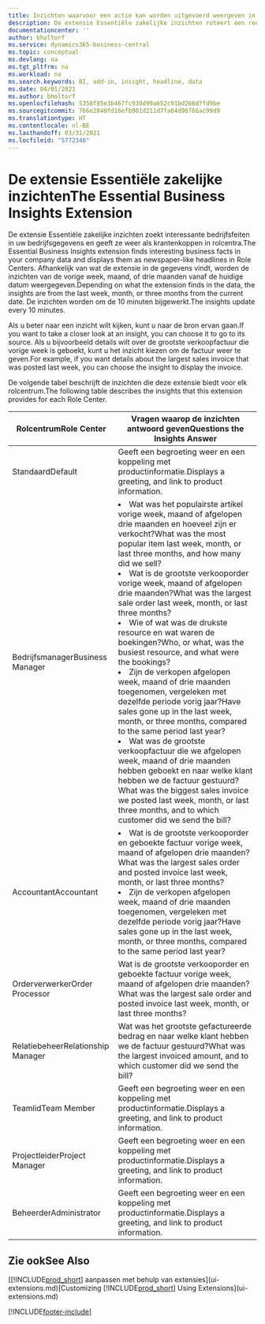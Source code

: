 ```yaml
---
title: Inzichten waarvoor een actie kan worden uitgevoerd weergeven in rolcentra | Microsoft Docs
description: De extensie Essentiële zakelijke inzichten roteert een reeks zakelijke inzichten in rolcentra.
documentationcenter: ''
author: bholtorf
ms.service: dynamics365-business-central
ms.topic: conceptual
ms.devlang: na
ms.tgt_pltfrm: na
ms.workload: na
ms.search.keywords: BI, add-in, insight, headline, data
ms.date: 04/01/2021
ms.author: bholtorf
ms.openlocfilehash: 5358f85e3b467fc930d99a652c91bd266d7fd9be
ms.sourcegitcommit: 766e2840fd16efb901d211d7fa64d96766ac99d9
ms.translationtype: HT
ms.contentlocale: nl-BE
ms.lasthandoff: 03/31/2021
ms.locfileid: "5772340"
---
```

# <a name="the-essential-business-insights-extension"></a><span data-ttu-id="fd541-103">De extensie Essentiële zakelijke inzichten</span><span class="sxs-lookup"><span data-stu-id="fd541-103">The Essential Business Insights Extension</span></span>
<span data-ttu-id="fd541-104">De extensie Essentiële zakelijke inzichten zoekt interessante bedrijfsfeiten in uw bedrijfsgegevens en geeft ze weer als krantenkoppen in rolcentra.</span><span class="sxs-lookup"><span data-stu-id="fd541-104">The Essential Business Insights extension finds interesting business facts in your company data and displays them as newspaper-like headlines in Role Centers.</span></span> <span data-ttu-id="fd541-105">Afhankelijk van wat de extensie in de gegevens vindt, worden de inzichten van de vorige week, maand, of drie maanden vanaf de huidige datum weergegeven.</span><span class="sxs-lookup"><span data-stu-id="fd541-105">Depending on what the extension finds in the data, the insights are from the last week, month, or three months from the current date.</span></span> <span data-ttu-id="fd541-106">De inzichten worden om de 10 minuten bijgewerkt.</span><span class="sxs-lookup"><span data-stu-id="fd541-106">The insights update every 10 minutes.</span></span>  

<span data-ttu-id="fd541-107">Als u beter naar een inzicht wilt kijken, kunt u naar de bron ervan gaan.</span><span class="sxs-lookup"><span data-stu-id="fd541-107">If you want to take a closer look at an insight, you can choose it to go to its source.</span></span> <span data-ttu-id="fd541-108">Als u bijvoorbeeld details wilt over de grootste verkoopfactuur die vorige week is geboekt, kunt u het inzicht kiezen om de factuur weer te geven.</span><span class="sxs-lookup"><span data-stu-id="fd541-108">For example, if you want details about the largest sales invoice that was posted last week, you can choose the insight to display the invoice.</span></span>

<span data-ttu-id="fd541-109">De volgende tabel beschrijft de inzichten die deze extensie biedt voor elk rolcentrum.</span><span class="sxs-lookup"><span data-stu-id="fd541-109">The following table describes the insights that this extension provides for each Role Center.</span></span>

|<span data-ttu-id="fd541-110">Rolcentrum</span><span class="sxs-lookup"><span data-stu-id="fd541-110">Role Center</span></span>|<span data-ttu-id="fd541-111">Vragen waarop de inzichten antwoord geven</span><span class="sxs-lookup"><span data-stu-id="fd541-111">Questions the Insights Answer</span></span>|
|----|-----|
|<span data-ttu-id="fd541-112">Standaard</span><span class="sxs-lookup"><span data-stu-id="fd541-112">Default</span></span>|<span data-ttu-id="fd541-113">Geeft een begroeting weer en een koppeling met productinformatie.</span><span class="sxs-lookup"><span data-stu-id="fd541-113">Displays a greeting, and link to product information.</span></span>|
|<span data-ttu-id="fd541-114">Bedrijfsmanager</span><span class="sxs-lookup"><span data-stu-id="fd541-114">Business Manager</span></span>|<li> <span data-ttu-id="fd541-115">Wat was het populairste artikel vorige week, maand of afgelopen drie maanden en hoeveel zijn er verkocht?</span><span class="sxs-lookup"><span data-stu-id="fd541-115">What was the most popular item last week, month, or last three months, and how many did we sell?</span></span><br><li> <span data-ttu-id="fd541-116">Wat is de grootste verkooporder vorige week, maand of afgelopen drie maanden?</span><span class="sxs-lookup"><span data-stu-id="fd541-116">What was the largest sale order last week, month, or last three months?</span></span><br><li> <span data-ttu-id="fd541-117">Wie of wat was de drukste resource en wat waren de boekingen?</span><span class="sxs-lookup"><span data-stu-id="fd541-117">Who, or what, was the busiest resource, and what were the bookings?</span></span><br><li> <span data-ttu-id="fd541-118">Zijn de verkopen afgelopen week, maand of drie maanden toegenomen, vergeleken met dezelfde periode vorig jaar?</span><span class="sxs-lookup"><span data-stu-id="fd541-118">Have sales gone up in the last week, month, or three months, compared to the same period last year?</span></span><br><li> <span data-ttu-id="fd541-119">Wat was de grootste verkoopfactuur die we afgelopen week, maand of drie maanden hebben geboekt en naar welke klant hebben we de factuur gestuurd?</span><span class="sxs-lookup"><span data-stu-id="fd541-119">What was the biggest sales invoice we posted last week, month, or last three months, and to which customer did we send the bill?</span></span></li> |
|<span data-ttu-id="fd541-120">Accountant</span><span class="sxs-lookup"><span data-stu-id="fd541-120">Accountant</span></span>|<li> <span data-ttu-id="fd541-121">Wat is de grootste verkooporder en geboekte factuur vorige week, maand of afgelopen drie maanden?</span><span class="sxs-lookup"><span data-stu-id="fd541-121">What was the largest sales order and posted invoice last week, month, or last three months?</span></span><br><li> <span data-ttu-id="fd541-122">Zijn de verkopen afgelopen week, maand of drie maanden toegenomen, vergeleken met dezelfde periode vorig jaar?</span><span class="sxs-lookup"><span data-stu-id="fd541-122">Have sales gone up in the last week, month, or three months, compared to the same period last year?</span></span> |
|<span data-ttu-id="fd541-123">Orderverwerker</span><span class="sxs-lookup"><span data-stu-id="fd541-123">Order Processor</span></span>| <span data-ttu-id="fd541-124">Wat is de grootste verkooporder en geboekte factuur vorige week, maand of afgelopen drie maanden?</span><span class="sxs-lookup"><span data-stu-id="fd541-124">What was the largest sale order and posted invoice last week, month, or last three months?</span></span>|
|<span data-ttu-id="fd541-125">Relatiebeheer</span><span class="sxs-lookup"><span data-stu-id="fd541-125">Relationship Manager</span></span>| <span data-ttu-id="fd541-126">Wat was het grootste gefactureerde bedrag en naar welke klant hebben we de factuur gestuurd?</span><span class="sxs-lookup"><span data-stu-id="fd541-126">What was the largest invoiced amount, and to which customer did we send the bill?</span></span>|
|<span data-ttu-id="fd541-127">Teamlid</span><span class="sxs-lookup"><span data-stu-id="fd541-127">Team Member</span></span>| <span data-ttu-id="fd541-128">Geeft een begroeting weer en een koppeling met productinformatie.</span><span class="sxs-lookup"><span data-stu-id="fd541-128">Displays a greeting, and link to product information.</span></span>|
|<span data-ttu-id="fd541-129">Projectleider</span><span class="sxs-lookup"><span data-stu-id="fd541-129">Project Manager</span></span>| <span data-ttu-id="fd541-130">Geeft een begroeting weer en een koppeling met productinformatie.</span><span class="sxs-lookup"><span data-stu-id="fd541-130">Displays a greeting, and link to product information.</span></span>|
|<span data-ttu-id="fd541-131">Beheerder</span><span class="sxs-lookup"><span data-stu-id="fd541-131">Administrator</span></span>| <span data-ttu-id="fd541-132">Geeft een begroeting weer en een koppeling met productinformatie.</span><span class="sxs-lookup"><span data-stu-id="fd541-132">Displays a greeting, and link to product information.</span></span>|

## <a name="see-also"></a><span data-ttu-id="fd541-133">Zie ook</span><span class="sxs-lookup"><span data-stu-id="fd541-133">See Also</span></span>
<span data-ttu-id="fd541-134">[[!INCLUDE[prod_short](includes/prod_short.md)] aanpassen met behulp van extensies](ui-extensions.md)</span><span class="sxs-lookup"><span data-stu-id="fd541-134">[Customizing [!INCLUDE[prod_short](includes/prod_short.md)] Using Extensions](ui-extensions.md)</span></span>


[!INCLUDE[footer-include](includes/footer-banner.md)]